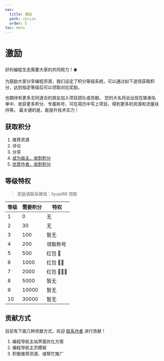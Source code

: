 ```yaml
---
nav:
  title: 激励
  path: /prize
  order: 5
toc: menu
---
```


# 激励

好的编程生态需要大家的共同努力！⛽️️

为鼓励大家分享编程资源，我们设定了积分等级系统，可以通过如下途径获取积分，达到指定等级后可以领取对应奖励。

也期待有更多志同道合的朋友加入项目团队或贡献。
您的大名将会出现在致谢名单中、收获更多积分、专属称号、可在简历中写上项目、得到更多的资源和流量扶持等。
最关键的是，能提升技术实力！



## 获取积分

1. 推荐资源
2. 评论
3. 分享
4. [成为版主，收割积分](./author)
5. [优质作者，收割积分](./author)



## 等级特权

> 奖励请联系微信：liyupi66 领取

| 等级 | 需要积分 | 特权     |
| ---- | -------- | -------- |
| 1    | 0        | 无       |
| 2    | 30       | 无       |
| 3    | 100      | 暂无     |
| 4    | 200      | 领取称号 |
| 5    | 500      | 红包 🧧   |
| 6    | 1000     | 红包 🧧🧧  |
| 7    | 2000     | 红包 🧧🧧🧧 |
| 8    | 5000     | 暂无     |
| 9    | 10000    | 暂无     |
| 10   | 30000    | 暂无     |



## 贡献方式

目前有下面几种贡献方式，欢迎 [联系作者](./author) 进行贡献！

1. 编程导航主站界面优化方案
2. 编程导航主页模板
3. 积极推荐资源、或帮忙推广



